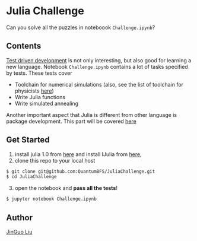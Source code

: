 # Julia Challenge
Can you solve all the puzzles in noteboook `Challenge.ipynb`?

## Contents
[Test driven development](https://en.wikipedia.org/wiki/Test-driven_development) is not only interesting, but also good for learning a new language.
Notebook `Challenge.ipynb` contains a lot of tasks specified by tests.
These tests cover
* Toolchain for numerical simulations (also, see the list of toolchain for physicists [here](ToolChain.md))
* Write Julia functions
* Write simulated annealing

Another important aspect that Julia is different from other language is package development.
This part will be covered [here](DevelopGuide.md)

## Get Started
1. install julia 1.0 from [here](https://julialang.org/downloads/) and install IJulia from [here](https://github.com/JuliaLang/IJulia.jl),
2. clone this repo to your local host
```bash
$ git clone git@github.com:QuantumBFS/JuliaChallenge.git
$ cd JuliaChallenge
```
3. open the notebook and **pass all the tests**!
```bash
$ jupyter notebook Challenge.ipynb
```

## Author
[JinGuo Liu](https://giggleliu.github.io/)
